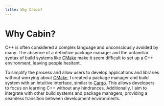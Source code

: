 ```yaml
---
title: Why Cabin?
---
```


# Why Cabin?

C++ is often considered a complex language and unconsciously avoided by many.  The absence of a definitive package manager and the unfamiliar syntax of build systems like [CMake](https://cmake.org) make it seem difficult to set up a C++ environment, leaving people hesitant.

To simplify the process and allow users to develop applications and libraries without worrying about [CMake](https://cmake.org), I created a package manager and build system with an intuitive interface, similar to [Cargo](https://github.com/rust-lang/cargo). This allows developers to focus on learning C++ without any hindrances. Additionally, I aim to integrate with other build systems and package managers, providing a seamless transition between development environments.
